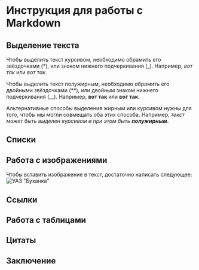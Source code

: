 # Инструкция для работы с Markdown

## Выделение текста

Чтобы выделить текст курсивом, необходимо обрамить его звёздочками (*), или знаком нижнего подчеркивания (_). Например, *вот так* или _вот так_.

Чтобы выделить текст полужирным, необходимо обрамить его двойными звёздочками (**), или двойным знаком нижнего подчеркивания (__). Например, **вот так** или __вот так__.

Альтернативные способы выделения жирным или курсивом нужны для того, чтобы мы могли совмещать оба этих способа. Например, _текст может быть выделен курсивом и при этом быть **полужирным**_.

## Списки

## Работа с изображениями

Чтобы вставить изображение в текст, достаточно написать следующее:
![УАЗ "Буханка"](Uazik.jpg)

## Ссылки

## Работа с таблицами

## Цитаты

## Заключение